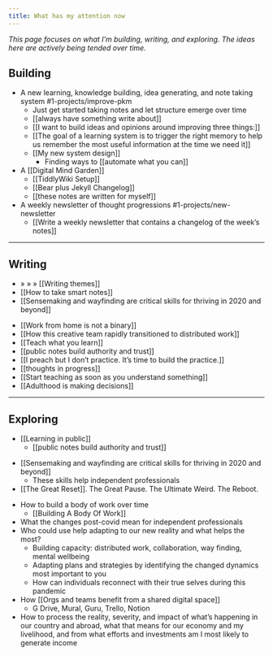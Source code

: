 ```yaml
---
title: What has my attention now
---
```

<em>This page focuses on what I’m building, writing, and exploring. The ideas here are actively being tended over time.</em>

## Building
* A new learning, knowledge building, idea generating, and note taking system #1-projects/improve-pkm
	* Just get started taking notes and let structure emerge over time
	* [[always have something write about]]
	* [[I want to build ideas and opinions around improving three things:]]
	* [[The goal of a learning system is to trigger the right memory to help us remember the most useful information at the time we need it]]
	* [[My new system design]]
		* Finding ways to [[automate what you can]]
* A [[Digital Mind Garden]]
	* [[TiddlyWiki Setup]]
	* [[Bear plus Jekyll Changelog]]
	* [[these notes are written for myself]]
* A weekly newsletter of thought progressions #1-projects/new-newsletter
	* [[Write a weekly newsletter that contains a changelog of the week’s notes]]
- - - -
## Writing
* » » »  [[Writing themes]]
* [[How to take smart notes]]
* [[Sensemaking and wayfinding are critical skills for thriving in 2020 and beyond]]
- [[Work from home is not a binary]]
- [[How this creative team rapidly transitioned to distributed work]]
- [[Teach what you learn]]
- [[public notes build authority and trust]]
- [[I preach but I don’t practice. It’s time to build the practice.]]
- [[thoughts in progress]]
- [[Start teaching as soon as you understand something]]
- [[Adulthood is making decisions]]
- - - -
## Exploring
- [[Learning in public]]
	- [[public notes build authority and trust]]
* [[Sensemaking and wayfinding are critical skills for thriving in 2020 and beyond]]
	* These skills help independent professionals
* [[The Great Reset]]. The Great Pause. The Ultimate Weird. The Reboot.
- How to build a body of work over time
	- [[Building A Body Of Work]]
- What the changes post-covid mean for independent professionals
- Who could use help adapting to our new reality and what helps the most?
	- Building capacity: distributed work, collaboration, way finding, mental wellbeing
	- Adapting plans and strategies by identifying the changed dynamics most important to you
	- How can individuals reconnect with their true selves during this pandemic
- How [[Orgs and teams benefit from a shared digital space]]
	- G Drive, Mural, Guru, Trello, Notion
- How to process the reality, severity, and impact of what’s happening in our country and abroad, what that means for our economy and my livelihood, and from what efforts and investments am I most likely to generate income
